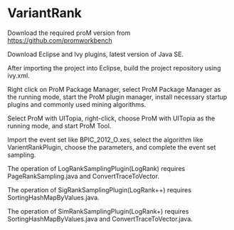 # VariantRank
Download the required proM version from https://github.com/promworkbench

Download Eclipse and Ivy plugins, latest version of Java SE.

After importing the project into Eclipse, build the project repository using ivy.xml.

Right click on ProM Package Manager, select ProM Package Manager as the running mode, start the ProM plugin manager, install necessary startup plugins and commonly used mining algorithms.

Select ProM with UITopia, right-click, choose ProM with UITopia as the running mode, and start ProM Tool.

Import the event set like BPIC_2012_O.xes, select the algorithm like VarientRankPlugin, choose the parameters, and complete the event set sampling.

The operation of LogRankSamplingPlugin(LogRank) requires  PageRankSampling.java and ConvertTraceToVector.

The operation of SigRankSamplingPlugin(LogRank++) requires  SortingHashMapByValues.java.

The operation of SimRankSamplingPlugin(LogRank+) requires  SortingHashMapByValues.java and ConvertTraceToVector.java.
